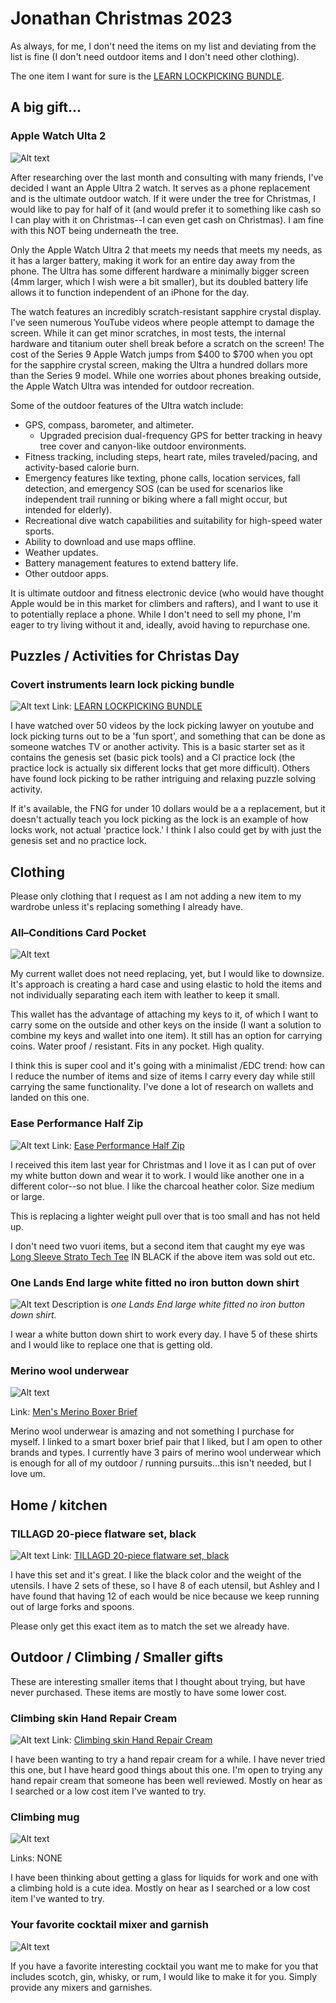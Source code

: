 # Jonathan Christmas 2023
As always, for me, I don't need the items on my list and deviating from the list is fine (I don't need outdoor items and I don't need other clothing).

The one item I want for sure is the [LEARN LOCKPICKING BUNDLE](https://covertinstruments.com/collections/training-gear/products/learn-lockpicking-bundle).

## A big gift...
### Apple Watch Ulta 2
![Alt text](image-6.png)

 After researching over the last month and consulting with many friends, I've decided I want 
 an Apple Ultra 2 watch. It serves as a phone replacement and is the ultimate outdoor watch. If it were under the tree for Christmas, I would like to pay for half of it (and would prefer it to something like cash so I can play with it on Christmas--I can even get cash on Christmas).  I am fine with this NOT being underneath the tree.

Only the Apple Watch Ultra 2 that meets my needs that meets my needs, as it has a larger battery, making it work for an entire day away from the phone. The Ultra has some different hardware a minimally bigger screen (4mm larger, which I wish were a bit smaller), but its doubled battery life allows it to function independent of an iPhone for the day.

The watch features an incredibly scratch-resistant sapphire crystal display. I've seen numerous YouTube videos where people attempt to damage the screen. While it can get minor scratches, in most tests, the internal hardware and titanium outer shell break before a scratch on the screen! The cost of the Series 9 Apple Watch jumps from $400 to $700 when you opt for the sapphire crystal screen, making the Ultra a hundred dollars more than the Series 9 model.  While one worries about phones breaking outside, the Apple Watch Ultra was intended for outdoor recreation.

Some of the outdoor features of the Ultra watch include:

- GPS, compass, barometer, and altimeter.
  - Upgraded precision dual-frequency GPS for better tracking in heavy tree cover and canyon-like outdoor environments.
- Fitness tracking, including steps, heart rate, miles traveled/pacing, and activity-based calorie burn.
- Emergency features like texting, phone calls, location services, fall detection, and emergency SOS (can be used for scenarios like independent trail running or biking where a fall might occur, but intended for elderly).
- Recreational dive watch capabilities and suitability for high-speed water sports.
- Ability to download and use maps offline.
- Weather updates.
- Battery management features to extend battery life.
- Other outdoor apps.

It is ultimate outdoor and fitness electronic device (who would have thought Apple would be in this market for climbers and rafters), and I want to use it to potentially replace a phone. While I don't need to sell my phone, I'm eager to try living without it and, ideally, avoid having to repurchase one.


## Puzzles / Activities for Christas Day
### Covert instruments learn lock picking bundle
![Alt text](image-3.png)
Link: [LEARN LOCKPICKING BUNDLE](https://covertinstruments.com/collections/training-gear/products/learn-lockpicking-bundle)

I have watched over 50 videos by the lock picking lawyer on youtube and lock picking turns out to be a 'fun sport', and something that can be done as someone watches TV or another activity.  This is a basic starter set as it contains the genesis set (basic pick tools) and a CI practice lock (the practice lock is actually six different locks that get more difficult). Others have found lock picking to be rather intriguing and relaxing puzzle solving activity.

If it's available, the FNG for under 10 dollars would be a a replacement, but it doesn't actually teach you lock picking as the lock is an example of how locks work, not actual 'practice lock.'  I think I also could get by with just the genesis set and no practice lock.

## Clothing
Please only clothing that I request as I am not adding a new item to my wardrobe unless it's replacing something I already have.

### All–Conditions Card Pocket
![Alt text](image-9.png)

My current wallet does not need replacing, yet, but I would like to downsize.  It's approach is creating a hard case and using elastic to hold the items and not individually separating each item with leather to keep it small. 

This wallet has the advantage of attaching my keys to it, of which I want to carry some on the outside and other keys on the inside (I want a solution to combine my keys and wallet into one item).  It still has an option for carrying coins. Water proof / resistant. Fits in any pocket. High quality.

I think this is super cool and it's going with a minimalist /EDC trend: how can I reduce the number of items and size of items I carry every day while still carrying the same functionality.  I've done a lot of research on wallets and landed on this one.

### Ease Performance Half Zip
![Alt text](image-1.png)
Link: [Ease Performance Half Zip](https://vuoriclothing.com/products/ease-performance-half-zip-charcoal-heather?queryId=7eea00876f1ce87010f420dc7e7eb2ba&objectId=22965094318138)

I received this item last year for Christmas and I love it as I can put of over my white button down and wear it to work.  I would like another one in a different color--so not blue.  I like the charcoal heather color. Size medium or large.

This is replacing a lighter weight pull over that is too small and has not held up.

I don't need two vuori items, but a second item that caught my eye was [Long Sleeve Strato Tech Tee](https://vuoriclothing.com/products/long-sleeve-strato-tech-tee-black?queryId=e3036de7d37954b405313374720c8127) IN BLACK if the above item was sold out etc.

### One Lands End large white fitted no iron button down shirt
![Alt text](image-2.png)
Description is *one Lands End large white fitted no iron button down shirt.*

I wear a white button down shirt to work every day.  I have 5 of these shirts and I would like to replace one that is getting old.


### Merino wool underwear
![Alt text](image-7.png)

Link: [Men's Merino Boxer Brief](hhttps://www.smartwool.com/shop/mens-underwear/mens-merino-boxer-brief-sw016997?variationId=001)

Merino wool underwear is amazing and not something I purchase for myself.  I linked to a smart boxer brief pair that I liked, but I am open to other brands and types.  I currently have 3 pairs of merino wool underwear which is enough for all of my outdoor / running pursuits...this isn't needed, but I love um.

## Home / kitchen
### TILLAGD 20-piece flatware set, black
![Alt text](image.png)
Link: [TILLAGD 20-piece flatware set, black](https://www.ikea.com/us/en/p/tillagd-20-piece-flatware-set-black-80424934/)

I have this set and it's great.  I like the black color and the weight of the utensils.  I have 2 sets of these, so I have 8 of each utensil, but Ashley and I have found that having 12 of each would be nice because we keep running out of large forks and spoons.

Please only get this exact item as to match the set we already have.

## Outdoor / Climbing / Smaller gifts
These are interesting smaller items that I thought about trying, but have never purchased.  These items are mostly to have some lower cost.


### Climbing skin Hand Repair Cream 
![Alt text](image-4.png)
Link: [Climbing skin Hand Repair Cream](https://www.amazon.com/Climbskin-Hand-Cream-Protect-Regenerate/dp/B00HNA2YW2/ref=sr_1_51_sspa?hvadid=616989150413&hvdev=c&hvlocphy=9033316&hvnetw=g&hvqmt=e&hvrand=3056636224605724516&hvtargid=kwd-17671073650&hydadcr=15280_13597137&keywords=gifts+for+rock+climbers&qid=1700958322&sr=8-51-spons&sp_csd=d2lkZ2V0TmFtZT1zcF9idGY&psc=1)

I have been wanting to try a hand repair cream for a while.  I have never tried this one, but I have heard good things about this one.  I'm open to trying any hand repair cream that someone has been well reviewed.  Mostly on hear as I searched or a low cost item I've wanted to try.

### Climbing mug 
![Alt text](image-5.png)

Links: NONE

I have been thinking about getting a glass for liquids for work and one with a climbing hold is a cute idea.  Mostly on hear as I searched or a low cost item I've wanted to try.

### Your favorite cocktail mixer and garnish
![Alt text](image-8.png)

If you have a favorite interesting cocktail you want me to make for you that includes scotch, gin, whisky, or rum, I would like to make it for you.  Simply provide any mixers and garnishes.





